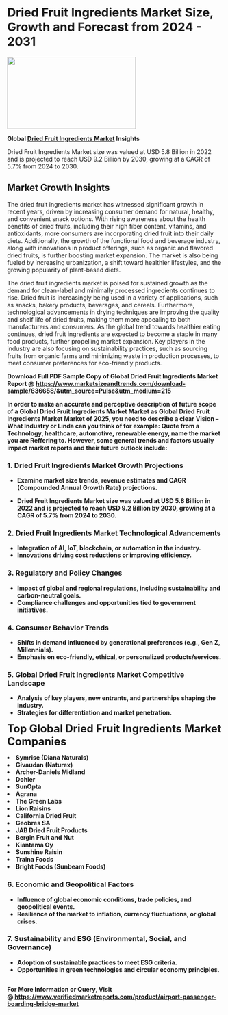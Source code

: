 <H1>Dried Fruit Ingredients Market Size, Growth and Forecast from 2024 - 2031</H1><img class="aligncenter size-medium wp-image-584254" src="https://thirdeyenews.in/wp-content/uploads/2024/09/Global-Market-Research-300x168.jpeg" alt="" width="300" height="168" /><p><strong>Global&nbsp;<a href="https://www.marketsizeandtrends.com/download-sample/636658/&amp;utm_source=Pulse&amp;utm_medium=215">Dried Fruit Ingredients Market</a> Insights</strong></p><p>Dried Fruit Ingredients Market size was valued at USD 5.8 Billion in 2022 and is projected to reach USD 9.2 Billion by 2030, growing at a CAGR of 5.7% from 2024 to 2030.</p><p><h2>Market Growth Insights</h2> <p>The dried fruit ingredients market has witnessed significant growth in recent years, driven by increasing consumer demand for natural, healthy, and convenient snack options. With rising awareness about the health benefits of dried fruits, including their high fiber content, vitamins, and antioxidants, more consumers are incorporating dried fruit into their daily diets. Additionally, the growth of the functional food and beverage industry, along with innovations in product offerings, such as organic and flavored dried fruits, is further boosting market expansion. The market is also being fueled by increasing urbanization, a shift toward healthier lifestyles, and the growing popularity of plant-based diets.</p> <p><strong></strong></p> <p>The dried fruit ingredients market is poised for sustained growth as the demand for clean-label and minimally processed ingredients continues to rise. Dried fruit is increasingly being used in a variety of applications, such as snacks, bakery products, beverages, and cereals. Furthermore, technological advancements in drying techniques are improving the quality and shelf life of dried fruits, making them more appealing to both manufacturers and consumers. As the global trend towards healthier eating continues, dried fruit ingredients are expected to become a staple in many food products, further propelling market expansion. Key players in the industry are also focusing on sustainability practices, such as sourcing fruits from organic farms and minimizing waste in production processes, to meet consumer preferences for eco-friendly products. <p><strong></p><p><span class=""><strong>Download Full PDF Sample Copy of Global Dried Fruit Ingredients Market Report</strong> @ <a href="https://www.marketsizeandtrends.com/download-sample/636658/&amp;utm_source=Pulse&amp;utm_medium=215" target="_blank">https://www.marketsizeandtrends.com/download-sample/636658/&amp;utm_source=Pulse&amp;utm_medium=215</a></span></p><p>In order to make an accurate and perceptive description of future scope of a Global&nbsp;Dried Fruit Ingredients Market Market as Global&nbsp;Dried Fruit Ingredients Market Market of 2025, you need to describe a clear Vision &ndash; What Industry or Linda can you think of for example: Quote from a Technology, healthcare, automotive, renewable energy, name the market you are Reffering to. However, some general trends and factors usually impact market reports and their future outlook include:</p><h3>1.&nbsp;<strong>Dried Fruit Ingredients Market Growth Projections</strong></h3><ul><li>Examine market size trends, revenue estimates and CAGR (Compounded Annual Growth Rate) projections.</li><li><p>Dried Fruit Ingredients Market size was valued at USD 5.8 Billion in 2022 and is projected to reach USD 9.2 Billion by 2030, growing at a CAGR of 5.7% from 2024 to 2030.</p></li></ul><h3>2.&nbsp;<strong>Dried Fruit Ingredients Market Technological Advancements</strong></h3><ul><li>Integration of AI, IoT, blockchain, or automation in the industry.</li><li>Innovations driving cost reductions or improving efficiency.</li></ul><h3>3.&nbsp;<strong>Regulatory and Policy Changes</strong></h3><ul><li>Impact of global and regional regulations, including sustainability and carbon-neutral goals.</li><li>Compliance challenges and opportunities tied to government initiatives.</li></ul><h3>4.&nbsp;<strong>Consumer Behavior Trends</strong></h3><ul><li>Shifts in demand influenced by generational preferences (e.g., Gen Z, Millennials).</li><li>Emphasis on eco-friendly, ethical, or personalized products/services.</li></ul><h3>5.&nbsp;<strong>Global Dried Fruit Ingredients Market Competitive Landscape</strong></h3><ul><li>Analysis of key players, new entrants, and partnerships shaping the industry.</li><li>Strategies for differentiation and market penetration.</li></ul><p data-pm-slice="1 1 []"><span style="color: inherit; font-family: inherit; font-size: 25px;">Top Global Dried Fruit Ingredients Market Companies</span></p><div class="" data-test-id=""><p><li>Symrise (Diana Naturals)</li><li> Givaudan (Naturex)</li><li> Archer-Daniels Midland</li><li> Dohler</li><li> SunOpta</li><li> Agrana</li><li> The Green Labs</li><li> Lion Raisins</li><li> California Dried Fruit</li><li> Geobres SA</li><li> JAB Dried Fruit Products</li><li> Bergin Fruit and Nut</li><li> Kiantama Oy</li><li> Sunshine Raisin</li><li> Traina Foods</li><li> Bright Foods (Sunbeam Foods)</li></p></div><h3>6.&nbsp;<strong>Economic and Geopolitical Factors</strong></h3><ul><li>Influence of global economic conditions, trade policies, and geopolitical events.</li><li>Resilience of the market to inflation, currency fluctuations, or global crises.</li></ul><h3>7.&nbsp;<strong>Sustainability and ESG (Environmental, Social, and Governance)</strong></h3><ul><li>Adoption of sustainable practices to meet ESG criteria.</li><li>Opportunities in green technologies and circular economy principles.</li></ul><h2><strong style="font-size: 14px;">For More Information or Query, Visit @&nbsp;</strong><a style="background-color: #ffffff; font-size: 14px;" href="https://www.marketsizeandtrends.com/report/dried-fruit-ingredients-market/" target="_blank">https://www.verifiedmarketreports.com/product/airport-passenger-boarding-bridge-market</a></h2>

